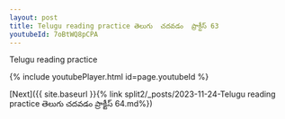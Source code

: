 ```yaml
---
layout: post
title: Telugu reading practice తెలుగు  చదవడం  ప్రాక్టీస్ 63
youtubeId: 7oBtWQ8pCPA
---
```

 
 
Telugu reading practice
 
 
 
 
 


{% include youtubePlayer.html id=page.youtubeId %}
 
[Next]({{ site.baseurl }}{% link  split2/_posts/2023-11-24-Telugu reading practice తెలుగు  చదవడం  ప్రాక్టీస్ 64.md%})
 
